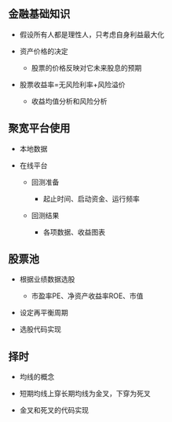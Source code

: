 ## 金融基础知识

- 假设所有人都是理性人，只考虑自身利益最大化

- 资产价格的决定

  - 股票的价格反映对它未来股息的预期
  
- 股票收益率=无风险利率+风险溢价

  - 收益均值分析和风险分析
  
## 聚宽平台使用

- 本地数据

- 在线平台

  - 回测准备
  
    - 起止时间、启动资金、运行频率
    
  - 回测结果
  
    - 各项数据、收益图表
    
## 股票池

- 根据业绩数据选股

  - 市盈率PE、净资产收益率ROE、市值
  
- 设定再平衡周期

- 选股代码实现

## 择时

- 均线的概念

- 短期均线上穿长期均线为金叉，下穿为死叉

- 金叉和死叉的代码实现

